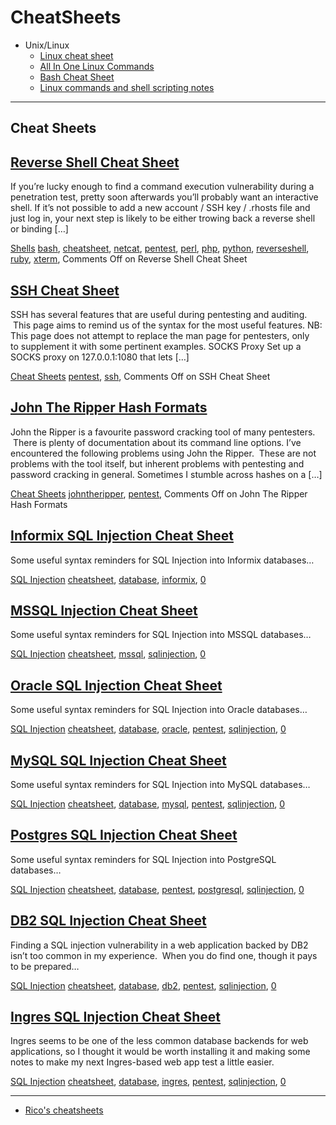 # CheatSheets

- Unix/Linux
  - [Linux cheat sheet](https://reconshell.com/linux-cheat-sheet/)
  - [All In One Linux Commands](https://reconshell.com/all-in-one-linux-commands/)
  - [Bash Cheat Sheet](https://reconshell.com/bash-cheat-sheet/)
  - [Linux commands and shell scripting notes](https://reconshell.com/linux-commands-and-shell-scripting-notes/)

---

Cheat Sheets
------------

[Reverse Shell Cheat Sheet](https://pentestmonkey.net/cheat-sheet/shells/reverse-shell-cheat-sheet "Permanent Link to Reverse Shell Cheat Sheet")
-------------------------------------------------------------------------------------------------------------------------------------------------

If you’re lucky enough to find a command execution vulnerability during a penetration test, pretty soon afterwards you’ll probably want an interactive shell. If it’s not possible to add a new account / SSH key / .rhosts file and just log in, your next step is likely to be either trowing back a reverse shell or binding \[…\]

[Shells](https://pentestmonkey.net/category/cheat-sheet/shells) [bash](https://pentestmonkey.net/tag/bash), [cheatsheet](https://pentestmonkey.net/tag/cheatsheet), [netcat](https://pentestmonkey.net/tag/netcat), [pentest](https://pentestmonkey.net/tag/pentest), [perl](https://pentestmonkey.net/tag/perl), [php](https://pentestmonkey.net/tag/php), [python](https://pentestmonkey.net/tag/python), [reverseshell](https://pentestmonkey.net/tag/reverseshell), [ruby](https://pentestmonkey.net/tag/ruby), [xterm](https://pentestmonkey.net/tag/xterm), Comments Off on Reverse Shell Cheat Sheet

[](https://pentestmonkey.net/cheat-sheet/shells/reverse-shell-cheat-sheet)

[SSH Cheat Sheet](https://pentestmonkey.net/cheat-sheet/ssh-cheat-sheet "Permanent Link to SSH Cheat Sheet")
------------------------------------------------------------------------------------------------------------

SSH has several features that are useful during pentesting and auditing.  This page aims to remind us of the syntax for the most useful features. NB: This page does not attempt to replace the man page for pentesters, only to supplement it with some pertinent examples. SOCKS Proxy Set up a SOCKS proxy on 127.0.0.1:1080 that lets \[…\]

[Cheat Sheets](https://pentestmonkey.net/category/cheat-sheet) [pentest](https://pentestmonkey.net/tag/pentest), [ssh](https://pentestmonkey.net/tag/ssh), Comments Off on SSH Cheat Sheet

[](https://pentestmonkey.net/cheat-sheet/ssh-cheat-sheet)

[John The Ripper Hash Formats](https://pentestmonkey.net/cheat-sheet/john-the-ripper-hash-formats "Permanent Link to John The Ripper Hash Formats")
---------------------------------------------------------------------------------------------------------------------------------------------------

John the Ripper is a favourite password cracking tool of many pentesters.  There is plenty of documentation about its command line options. I’ve encountered the following problems using John the Ripper.  These are not problems with the tool itself, but inherent problems with pentesting and password cracking in general. Sometimes I stumble across hashes on a \[…\]

[Cheat Sheets](https://pentestmonkey.net/category/cheat-sheet) [johntheripper](https://pentestmonkey.net/tag/johntheripper), [pentest](https://pentestmonkey.net/tag/pentest), Comments Off on John The Ripper Hash Formats

[](https://pentestmonkey.net/cheat-sheet/john-the-ripper-hash-formats)

[Informix SQL Injection Cheat Sheet](https://pentestmonkey.net/cheat-sheet/sql-injection/informix-sql-injection-cheat-sheet "Permanent Link to Informix SQL Injection Cheat Sheet")
-----------------------------------------------------------------------------------------------------------------------------------------------------------------------------------

Some useful syntax reminders for SQL Injection into Informix databases…

[SQL Injection](https://pentestmonkey.net/category/cheat-sheet/sql-injection) [cheatsheet](https://pentestmonkey.net/tag/cheatsheet), [database](https://pentestmonkey.net/tag/database), [informix](https://pentestmonkey.net/tag/informix), [0](https://pentestmonkey.net/cheat-sheet/sql-injection/informix-sql-injection-cheat-sheet#respond)

[](https://pentestmonkey.net/cheat-sheet/sql-injection/informix-sql-injection-cheat-sheet)

[MSSQL Injection Cheat Sheet](https://pentestmonkey.net/cheat-sheet/sql-injection/mssql-sql-injection-cheat-sheet "Permanent Link to MSSQL Injection Cheat Sheet")
------------------------------------------------------------------------------------------------------------------------------------------------------------------

Some useful syntax reminders for SQL Injection into MSSQL databases…

[SQL Injection](https://pentestmonkey.net/category/cheat-sheet/sql-injection) [cheatsheet](https://pentestmonkey.net/tag/cheatsheet), [mssql](https://pentestmonkey.net/tag/mssql), [sqlinjection](https://pentestmonkey.net/tag/sqlinjection), [0](https://pentestmonkey.net/cheat-sheet/sql-injection/mssql-sql-injection-cheat-sheet#respond)

[](https://pentestmonkey.net/cheat-sheet/sql-injection/mssql-sql-injection-cheat-sheet)

[Oracle SQL Injection Cheat Sheet](https://pentestmonkey.net/cheat-sheet/sql-injection/oracle-sql-injection-cheat-sheet "Permanent Link to Oracle SQL Injection Cheat Sheet")
-----------------------------------------------------------------------------------------------------------------------------------------------------------------------------

Some useful syntax reminders for SQL Injection into Oracle databases…

[SQL Injection](https://pentestmonkey.net/category/cheat-sheet/sql-injection) [cheatsheet](https://pentestmonkey.net/tag/cheatsheet), [database](https://pentestmonkey.net/tag/database), [oracle](https://pentestmonkey.net/tag/oracle), [pentest](https://pentestmonkey.net/tag/pentest), [sqlinjection](https://pentestmonkey.net/tag/sqlinjection), [0](https://pentestmonkey.net/cheat-sheet/sql-injection/oracle-sql-injection-cheat-sheet#respond)

[](https://pentestmonkey.net/cheat-sheet/sql-injection/oracle-sql-injection-cheat-sheet)

[MySQL SQL Injection Cheat Sheet](https://pentestmonkey.net/cheat-sheet/sql-injection/mysql-sql-injection-cheat-sheet "Permanent Link to MySQL SQL Injection Cheat Sheet")
--------------------------------------------------------------------------------------------------------------------------------------------------------------------------

Some useful syntax reminders for SQL Injection into MySQL databases…

[SQL Injection](https://pentestmonkey.net/category/cheat-sheet/sql-injection) [cheatsheet](https://pentestmonkey.net/tag/cheatsheet), [database](https://pentestmonkey.net/tag/database), [mysql](https://pentestmonkey.net/tag/mysql), [pentest](https://pentestmonkey.net/tag/pentest), [sqlinjection](https://pentestmonkey.net/tag/sqlinjection), [0](https://pentestmonkey.net/cheat-sheet/sql-injection/mysql-sql-injection-cheat-sheet#respond)

[](https://pentestmonkey.net/cheat-sheet/sql-injection/mysql-sql-injection-cheat-sheet)

[Postgres SQL Injection Cheat Sheet](https://pentestmonkey.net/cheat-sheet/sql-injection/postgres-sql-injection-cheat-sheet "Permanent Link to Postgres SQL Injection Cheat Sheet")
-----------------------------------------------------------------------------------------------------------------------------------------------------------------------------------

Some useful syntax reminders for SQL Injection into PostgreSQL databases…

[SQL Injection](https://pentestmonkey.net/category/cheat-sheet/sql-injection) [cheatsheet](https://pentestmonkey.net/tag/cheatsheet), [database](https://pentestmonkey.net/tag/database), [pentest](https://pentestmonkey.net/tag/pentest), [postgresql](https://pentestmonkey.net/tag/postgresql), [sqlinjection](https://pentestmonkey.net/tag/sqlinjection), [0](https://pentestmonkey.net/cheat-sheet/sql-injection/postgres-sql-injection-cheat-sheet#respond)

[](https://pentestmonkey.net/cheat-sheet/sql-injection/postgres-sql-injection-cheat-sheet)

[DB2 SQL Injection Cheat Sheet](https://pentestmonkey.net/cheat-sheet/sql-injection/db2-sql-injection-cheat-sheet "Permanent Link to DB2 SQL Injection Cheat Sheet")
--------------------------------------------------------------------------------------------------------------------------------------------------------------------

Finding a SQL injection vulnerability in a web application backed by DB2 isn’t too common in my experience.  When you do find one, though it pays to be prepared…

[SQL Injection](https://pentestmonkey.net/category/cheat-sheet/sql-injection) [cheatsheet](https://pentestmonkey.net/tag/cheatsheet), [database](https://pentestmonkey.net/tag/database), [db2](https://pentestmonkey.net/tag/db2), [pentest](https://pentestmonkey.net/tag/pentest), [sqlinjection](https://pentestmonkey.net/tag/sqlinjection), [0](https://pentestmonkey.net/cheat-sheet/sql-injection/db2-sql-injection-cheat-sheet#respond)

[](https://pentestmonkey.net/cheat-sheet/sql-injection/db2-sql-injection-cheat-sheet)

[Ingres SQL Injection Cheat Sheet](https://pentestmonkey.net/cheat-sheet/sql-injection/ingres-sql-injection-cheat-sheet "Permanent Link to Ingres SQL Injection Cheat Sheet")
-----------------------------------------------------------------------------------------------------------------------------------------------------------------------------

Ingres seems to be one of the less common database backends for web applications, so I thought it would be worth installing it and making some notes to make my next Ingres-based web app test a little easier.

[SQL Injection](https://pentestmonkey.net/category/cheat-sheet/sql-injection) [cheatsheet](https://pentestmonkey.net/tag/cheatsheet), [database](https://pentestmonkey.net/tag/database), [ingres](https://pentestmonkey.net/tag/ingres), [pentest](https://pentestmonkey.net/tag/pentest), [sqlinjection](https://pentestmonkey.net/tag/sqlinjection), [0](https://pentestmonkey.net/cheat-sheet/sql-injection/ingres-sql-injection-cheat-sheet#respond)

[](https://pentestmonkey.net/cheat-sheet/sql-injection/ingres-sql-injection-cheat-sheet)


---

- [Rico's cheatsheets](https://devhints.io/)
